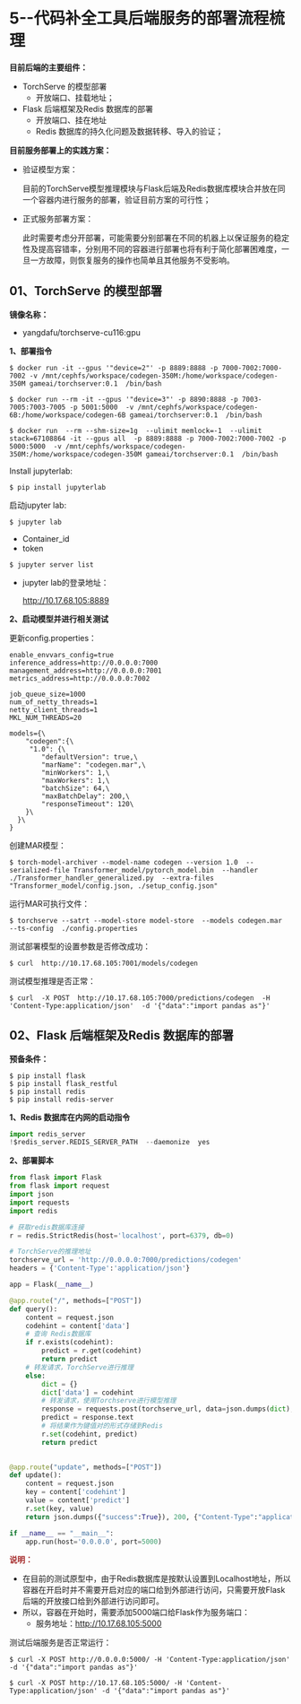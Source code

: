 # 5--代码补全工具后端服务的部署流程梳理



**目前后端的主要组件：**

- TorchServe 的模型部署
  - 开放端口、挂载地址；
- Flask 后端框架及Redis 数据库的部署
  - 开放端口、挂在地址
  - Redis 数据库的持久化问题及数据转移、导入的验证；



**目前服务部署上的实践方案：**

- 验证模型方案：

  目前的TorchServe模型推理模块与Flask后端及Redis数据库模块合并放在同一个容器内进行服务的部署，验证目前方案的可行性；

- 正式服务部署方案：

  此时需要考虑分开部署，可能需要分别部署在不同的机器上以保证服务的稳定性及提高容错率，分别用不同的容器进行部署也将有利于简化部署困难度，一旦一方故障，则恢复服务的操作也简单且其他服务不受影响。



## 01、TorchServe 的模型部署

**镜像名称：**

- yangdafu/torchserve-cu116:gpu



**1、部署指令**

```shell
$ docker run -it --gpus '"device=2"' -p 8889:8888 -p 7000-7002:7000-7002 -v /mnt/cephfs/workspace/codegen-350M:/home/workspace/codegen-350M gameai/torchserver:0.1  /bin/bash
```

```shell
$ docker run --rm -it --gpus '"device=3"' -p 8890:8888 -p 7003-7005:7003-7005 -p 5001:5000  -v /mnt/cephfs/workspace/codegen-6B:/home/workspace/codegen-6B gameai/torchserver:0.1  /bin/bash
```

```shell
$ docker run  --rm --shm-size=1g  --ulimit memlock=-1  --ulimit stack=67108864 -it --gpus all  -p 8889:8888 -p 7000-7002:7000-7002 -p 5000:5000  -v /mnt/cephfs/workspace/codegen-350M:/home/workspace/codegen-350M gameai/torchserver:0.1  /bin/bash
```

Install jupyterlab:

```shell
$ pip install jupyterlab
```

启动jupyter lab:

```shell
$ jupyter lab
```

- Container_id
- token

```shell
$ jupyter server list
```

- jupyter lab的登录地址：

  http://10.17.68.105:8889

**2、启动模型并进行相关测试**

更新config.properties：

```properties
enable_envvars_config=true
inference_address=http://0.0.0.0:7000
management_address=http://0.0.0.0:7001
metrics_address=http://0.0.0.0:7002

job_queue_size=1000
num_of_netty_threads=1
netty_client_threads=1
MKL_NUM_THREADS=20

models={\
	"codegen":{\
	 "1.0": {\
		"defaultVersion": true,\
		"marName": "codegen.mar",\
		"minWorkers": 1,\
		"maxWorkers": 1,\
		"batchSize": 64,\
		"maxBatchDelay": 200,\
		"responseTimeout": 120\
	}\
  }\
}
```



创建MAR模型：

```shell
$ torch-model-archiver --model-name codegen --version 1.0  --serialized-file Transformer_model/pytorch_model.bin  --handler  ./Transformer_handler_generalized.py  --extra-files  "Transformer_model/config.json, ./setup_config.json"
```

运行MAR可执行文件：

```shell
$ torchserve --satrt --model-store model-store  --models codegen.mar  --ts-config  ./config.properties
```

测试部署模型的设置参数是否修改成功：

```shell
$ curl  http://10.17.68.105:7001/models/codegen
```

测试模型推理是否正常：

```shell
$ curl  -X POST  http://10.17.68.105:7000/predictions/codegen  -H  'Content-Type:application/json'  -d '{"data":"import pandas as"}'
```





## 02、Flask 后端框架及Redis 数据库的部署

**预备条件：**

```shell
$ pip install flask
$ pip install flask_restful
$ pip install redis 
$ pip install redis-server 
```



**1、Redis 数据库在内网的启动指令**

```python
import redis_server
!$redis_server.REDIS_SERVER_PATH  --daemonize  yes
```



 **2、部署脚本**

```python
from flask import Flask
from flask import request
import json
import requests
import redis

# 获取redis数据库连接
r = redis.StrictRedis(host='localhost', port=6379, db=0)

# TorchServe的推理地址
torchserve_url = 'http://0.0.0.0:7000/predictions/codegen'
headers = {'Content-Type':'application/json'}

app = Flask(__name__)

@app.route("/", methods=["POST"])
def query():
    content = request.json
    codehint = content['data']
    # 查询 Redis数据库
    if r.exists(codehint):
        predict = r.get(codehint)
        return predict
    # 转发请求，TorchServe进行推理
    else:
        dict = {}
        dict['data'] = codehint
        # 转发请求，使用Torchserve进行模型推理
        response = requests.post(torchserve_url, data=json.dumps(dict), headers=headers)
        predict = response.text
        # 将结果作为键值对的形式存储到Redis
        r.set(codehint, predict)
        return predict
  

@app.route("update", methods=["POST"])
def update():
    content = request.json
    key = content['codehint']
    value = content['predict']
    r.set(key, value)
    return json.dumps({"success":True}), 200, {"Content-Type":"application/json"}

if __name__ == "__main__":
    app.run(host='0.0.0.0', port=5000)
```

<span style='color:brown'>**说明：**</span>

- 在目前的测试原型中，由于Redis数据库是按默认设置到Localhost地址，所以容器在开启时并不需要开启对应的端口给到外部进行访问，只需要开放Flask后端的开放接口给到外部进行访问即可。
- 所以，容器在开始时，需要添加5000端口给Flask作为服务端口：
  - 服务地址：http://10.17.68.105:5000

测试后端服务是否正常运行：

```shell
$ curl -X POST http://0.0.0.0:5000/ -H 'Content-Type:application/json' -d '{"data":"import pandas as"}'

$ curl -X POST http://10.17.68.105:5000/ -H 'Content-Type:application/json' -d '{"data":"import pandas as"}'
```

